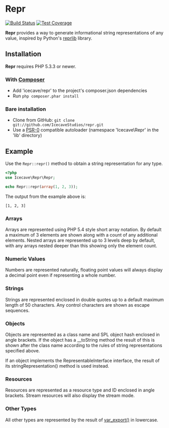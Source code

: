 # Repr

[![Build Status](https://secure.travis-ci.org/IcecaveStudios/repr.png)](http://travis-ci.org/IcecaveStudios/repr)
[![Test Coverage](http://icecavestudios.github.com/repr/coverage-report/coverage.png)](http://icecavestudios.github.com/repr/coverage-report/index.html)

**Repr** provides a way to generate informational string representations of any value, inspired by Python's [reprlib](http://docs.python.org/release/3.1.5/library/reprlib.html) library.

## Installation

**Repr** requires PHP 5.3.3 or newer.

### With [Composer](http://getcomposer.org/)

* Add 'icecave/repr' to the project's composer.json dependencies
* Run `php composer.phar install`

### Bare installation

* Clone from GitHub: `git clone git://github.com/IcecaveStudios/repr.git`
* Use a [PSR-0](https://github.com/php-fig/fig-standards/blob/master/accepted/PSR-0.md)
  compatible autoloader (namespace 'Icecave\Repr' in the 'lib' directory)

## Example

Use the ```Repr::repr()``` method to obtain a string representation for any type.

```php
<?php
use Icecave\Repr\Repr;

echo Repr::repr(array(1, 2, 3));
```

The output from the example above is:

```
[1, 2, 3]
```

### Arrays

Arrays are represented using PHP 5.4 style short array notation. By default a maximum of 3 elements are shown along with a count of any additional elements.
Nested arrays are represented up to 3 levels deep by default, with any arrays nested deeper than this showing only the element count.

### Numeric Values

Numbers are represented naturally, floating point values will always display a decimal point even if representing a whole number.

### Strings

Strings are represented enclosed in double quotes up to a default maximum length of 50 characters. Any control characters are shown as escape sequences.

### Objects

Objects are represented as a class name and SPL object hash enclosed in angle brackets. If the object has a __toString method the result of this is shown after the class name according to the rules of string representations specified above.

If an object implements the RepresentableInterface interface, the result of its stringRepresentation() method is used instead.

### Resources

Resources are represented as a resource type and ID enclosed in angle brackets. Stream resources will also display the stream mode.

### Other Types

All other types are represented by the result of [var_export()](http://php.net/manual/en/function.var-export.php) in lowercase.
